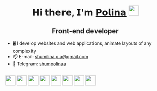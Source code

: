 <h1 align="center">𝗛𝗶 𝘁𝗵𝗲𝗿𝗲, 𝗜'𝗺 <a href="https://drive.google.com/file/d/1AUNIZYOi6w_7nUd3bamGLVmSbkPwpT5Q/view?usp=sharing" target="_blank">𝗣𝗼𝗹𝗶𝗻𝗮</a> 
 <img src="https://user-images.githubusercontent.com/63950558/162943154-8385c3e4-4f2b-44ab-9941-7037c6703240.gif" height="32"/></h1>

<h2 align="center">Front-end developer</h2>

- 🖥️ I develop websites and web applications, animate layouts of any complexity
- 📫 E-mail: <shumilina.p.a@gmail.com>
- 📱 Telegram: <a href="https://t.me/shumpolinaa" target="_blank">shumpolinaa</a> 

<h2></h2>
<div>
 <img src="https://img.shields.io/badge/React-20232A?style=for-the-badge&logo=react&logoColor=61DAFB" height="32"/>
 <img src="https://img.shields.io/badge/Redux-593D88?style=for-the-badge&logo=redux&logoColor=white" height="32"/>
 <img src="https://img.shields.io/badge/next.js-000000?style=for-the-badge&logo=nextdotjs&logoColor=white" height="32"/>
 <img src="https://img.shields.io/badge/JavaScript-323330?style=for-the-badge&logo=javascript&logoColor=F7DF1E" height="32"/>
 <img src="https://img.shields.io/badge/TypeScript-007ACC?style=for-the-badge&logo=typescript&logoColor=white" height="32"/>
 <img src="https://img.shields.io/badge/docker-%230db7ed.svg?style=for-the-badge&logo=docker&logoColor=white" height="32"/>
 <img src="https://img.shields.io/badge/strapi-2e7eea?style=for-the-badge&logo=strapi&logoColor=white" height="32"/>
 <img src="https://img.shields.io/badge/Sass-CC6699?style=for-the-badge&logo=sass&logoColor=white" height="32"/>
</div>

